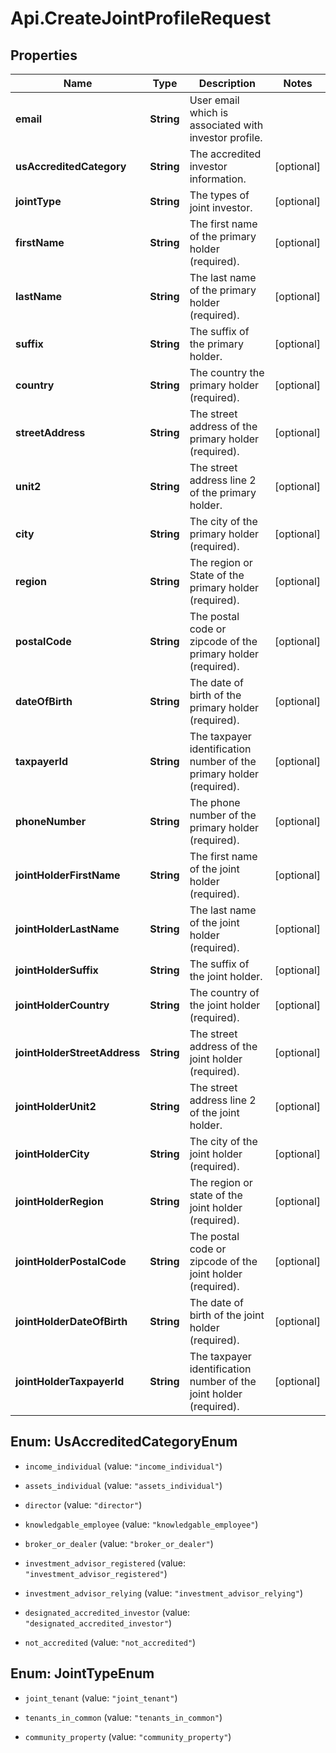 # Api.CreateJointProfileRequest

## Properties

Name | Type | Description | Notes
------------ | ------------- | ------------- | -------------
**email** | **String** | User email which is associated with investor profile. | 
**usAccreditedCategory** | **String** | The accredited investor information. | [optional] 
**jointType** | **String** | The types of joint investor. | [optional] 
**firstName** | **String** | The first name of the primary holder (required). | [optional] 
**lastName** | **String** | The last name of the primary holder (required). | [optional] 
**suffix** | **String** | The suffix of the primary holder. | [optional] 
**country** | **String** | The country the primary holder (required). | [optional] 
**streetAddress** | **String** | The street address of the primary holder (required). | [optional] 
**unit2** | **String** | The street address line 2 of the primary holder. | [optional] 
**city** | **String** | The city of the primary holder (required). | [optional] 
**region** | **String** | The region or State of the primary holder (required). | [optional] 
**postalCode** | **String** | The postal code or zipcode of the primary holder (required). | [optional] 
**dateOfBirth** | **String** | The date of birth of the primary holder (required). | [optional] 
**taxpayerId** | **String** | The taxpayer identification number of the primary holder (required). | [optional] 
**phoneNumber** | **String** | The phone number of the primary holder (required). | [optional] 
**jointHolderFirstName** | **String** | The first name of the joint holder (required). | [optional] 
**jointHolderLastName** | **String** | The last name of the joint holder (required). | [optional] 
**jointHolderSuffix** | **String** | The suffix of the joint holder. | [optional] 
**jointHolderCountry** | **String** | The country of the joint holder (required). | [optional] 
**jointHolderStreetAddress** | **String** | The street address of the joint holder (required). | [optional] 
**jointHolderUnit2** | **String** | The street address line 2 of the joint holder. | [optional] 
**jointHolderCity** | **String** | The city of the joint holder (required). | [optional] 
**jointHolderRegion** | **String** | The region or state of the joint holder (required). | [optional] 
**jointHolderPostalCode** | **String** | The postal code or zipcode of the joint holder (required). | [optional] 
**jointHolderDateOfBirth** | **String** | The date of birth of the joint holder (required). | [optional] 
**jointHolderTaxpayerId** | **String** | The taxpayer identification number of the joint holder (required). | [optional] 



## Enum: UsAccreditedCategoryEnum


* `income_individual` (value: `"income_individual"`)

* `assets_individual` (value: `"assets_individual"`)

* `director` (value: `"director"`)

* `knowledgable_employee` (value: `"knowledgable_employee"`)

* `broker_or_dealer` (value: `"broker_or_dealer"`)

* `investment_advisor_registered` (value: `"investment_advisor_registered"`)

* `investment_advisor_relying` (value: `"investment_advisor_relying"`)

* `designated_accredited_investor` (value: `"designated_accredited_investor"`)

* `not_accredited` (value: `"not_accredited"`)





## Enum: JointTypeEnum


* `joint_tenant` (value: `"joint_tenant"`)

* `tenants_in_common` (value: `"tenants_in_common"`)

* `community_property` (value: `"community_property"`)




